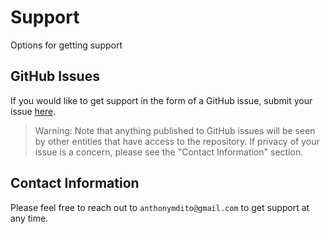 # Support

Options for getting support

## GitHub Issues

If you would like to get support in the form of a GitHub issue, submit your issue [here](https://github.com/ditotechnologies/SwiftSegmentAnything/issues).

> Warning: Note that anything published to GitHub issues will be seen by other entities that have access to the repository. If privacy of your issue is a concern, please see the "Contact Information" section. 

## Contact Information

Please feel free to reach out to `anthonymdito@gmail.com` to get support at any time.
